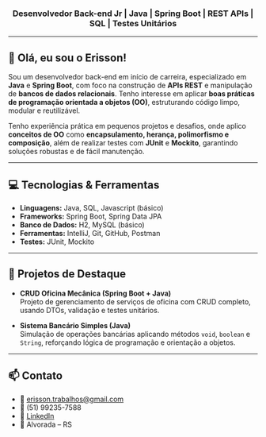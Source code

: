 <h3 align="center">Desenvolvedor Back-end Jr | Java | Spring Boot | REST APIs | SQL | Testes Unitários</h3>

---

## 👋 Olá, eu sou o Erisson!

Sou um desenvolvedor back-end em início de carreira, especializado em **Java** e **Spring Boot**, com foco na construção de **APIs REST** e manipulação de **bancos de dados relacionais**. Tenho interesse em aplicar **boas práticas de programação orientada a objetos (OO)**, estruturando código limpo, modular e reutilizável.  

Tenho experiência prática em pequenos projetos e desafios, onde aplico **conceitos de OO** como **encapsulamento, herança, polimorfismo e composição**, além de realizar testes com **JUnit** e **Mockito**, garantindo soluções robustas e de fácil manutenção.


---

## 💻 Tecnologias & Ferramentas

- **Linguagens:** Java, SQL, Javascript (básico)  
- **Frameworks:** Spring Boot, Spring Data JPA  
- **Banco de Dados:** H2, MySQL (básico)  
- **Ferramentas:** IntelliJ, Git, GitHub, Postman  
- **Testes:** JUnit, Mockito  

---

## 📂 Projetos de Destaque

- **CRUD Oficina Mecânica (Spring Boot + Java)**  
  Projeto de gerenciamento de serviços de oficina com CRUD completo, usando DTOs, validação e testes unitários.  

- **Sistema Bancário Simples (Java)**  
  Simulação de operações bancárias aplicando métodos `void`, `boolean` e `String`, reforçando lógica de programação e orientação a objetos.  

---

## 📫 Contato

- 📧 erisson.trabalhos@gmail.com  
- 📱 (51) 99235-7588  
- 🔗 [LinkedIn](https://linkedin.com/in/erisson-camilo-teixeira)   
- 📍 Alvorada – RS
